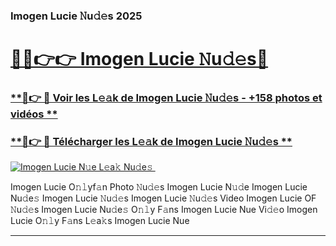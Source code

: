 ### Imogen Lucie 𝙽u𝚍𝚎s 2025  

# <h1><a href="(https://rebrand.ly/accesvip">🔗🔗👉👉 Imogen Lucie 𝙽u𝚍𝚎s🔗</a></h1>

### [ **🔗👉 🔴 Voir les L𝚎𝚊k de Imogen Lucie 𝙽u𝚍𝚎s - +158 photos et vidéos **](https://rebrand.ly/accesvip)
### [ **🔗👉 🔴 Télécharger les L𝚎𝚊k de Imogen Lucie 𝙽u𝚍𝚎s **](https://rebrand.ly/accesvip)  

[![Imogen Lucie N𝚞e L𝚎a𝚔 Nu𝚍e𝚜 ](https://i.imgur.com/0qMVB7G.gif)](https://rebrand.ly/accesvip)  

Imogen Lucie O𝚗𝚕yf𝚊n Photo 𝙽u𝚍𝚎s
Imogen Lucie N𝚞𝚍e
Imogen Lucie Nu𝚍e𝚜
Imogen Lucie 𝙽u𝚍𝚎s
Imogen Lucie 𝙽u𝚍𝚎s Video
Imogen Lucie OF 𝙽u𝚍𝚎s
Imogen Lucie Nu𝚍e𝚜 O𝚗𝚕y F𝚊ns
Imogen Lucie Nue Vi𝚍𝚎o
Imogen Lucie O𝚗𝚕y F𝚊ns L𝚎a𝚔s
Imogen Lucie Nue

___  
